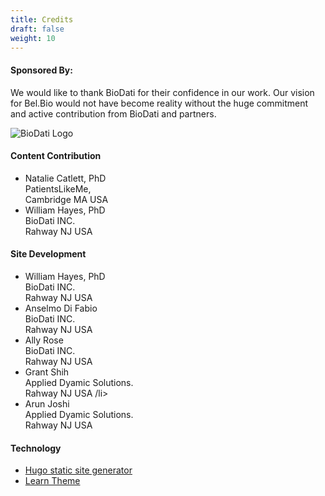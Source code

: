 ```yaml
---
title: Credits
draft: false
weight: 10
---
```


#### Sponsored By:

We would like to thank BioDati for their confidence in our work. Our vision for Bel.Bio would not have become reality without the huge commitment and active contribution from BioDati and partners.

![BioDati Logo](https://media.biodati.com/images/logo_biodati-150x58.png)


#### Content Contribution

<ul id="credit-container">
    <li class="credit">
        <div class="credit-name">
            Natalie Catlett, PhD
        </div>
        PatientsLikeMe,<br> Cambridge MA USA
    </li>
    <li class="credit">
        <div class="credit-name">
        William Hayes, PhD
        </div>
        BioDati INC.<br> Rahway NJ USA
    </li>
</ul>

#### Site Development

<ul id="credit-container">
    <li class="credit">
        <div class="credit-name">
             William Hayes, PhD
        </div>
         BioDati INC.<br> Rahway NJ USA
    </li>
    <li class="credit">
        <div class="credit-name">
             Anselmo Di Fabio
        </div>
         BioDati INC.<br> Rahway NJ USA
    </li>
    <li class="credit">
        <div class="credit-name">
             Ally Rose
        </div>
         BioDati INC.<br> Rahway NJ USA
    </li>
 <li class="credit">
        <div class="credit-name">
        Grant Shih
        </div>
        Applied Dyamic Solutions.<br> Rahway NJ USA
    /li>
<li class="credit">
        <div class="credit-name">
       Arun Joshi
        </div>
        Applied Dyamic Solutions.<br> Rahway NJ USA
    </li>
</ul>



#### Technology

* [Hugo static site generator](https://gohugo.io/)
* [Learn Theme](https://themes.gohugo.io/hugo-theme-learn/)
